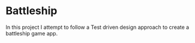 # Battleship
In this project I attempt to follow a Test driven design approach to create a battleship game app.
